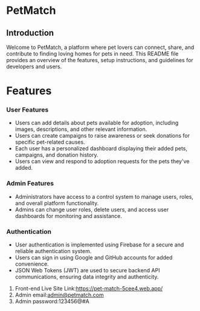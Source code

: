 

# PetMatch



## Introduction

Welcome to PetMatch, a platform where pet lovers can connect, share, and contribute to finding loving homes for pets in need. This README file provides an overview of the features, setup instructions, and guidelines for developers and users.





# Features

### User Features
- Users can add details about pets available for adoption, including images, descriptions, and other relevant information.
- Users can create campaigns to raise awareness or seek donations for specific pet-related causes.
- Each user has a personalized dashboard displaying their added pets, campaigns, and donation history.
- Users can view and respond to adoption requests for the pets they've added.

### Admin Features
- Administrators have access to a control system to manage users, roles, and overall platform functionality.
- Admins can change user roles, delete users, and access user dashboards for monitoring and assistance.

### Authentication
- User authentication is implemented using Firebase for a secure and reliable authentication system.
- Users can sign in using Google and GitHub accounts for added convenience.
- JSON Web Tokens (JWT) are used to secure backend API communications, ensuring data integrity and authenticity.





1. Front-end Live Site Link:https://pet-match-5cee4.web.app/
2. Admin email:admin@petmatch.com
3. Admin password:123456@#A

